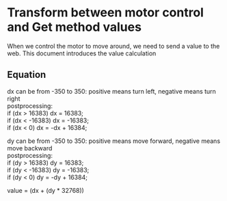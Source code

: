 # Transform between motor control and Get method values

When we control the motor to move around, we need to send a value to the web. This document introduces the value calculation

## Equation

dx can be from -350 to 350: positive means turn left, negative means turn right   
postprocessing:  
  if (dx > 16383) dx = 16383;  
  if (dx < -16383) dx = -16383;  
  if (dx < 0) dx = -dx + 16384;  
		

dy can be from -350 to 350: positive means move forward, negative means move backward  
postprocessing:  
  if (dy > 16383) dy = 16383;  
  if (dy < -16383) dy = -16383;  
  if (dy < 0) dy = -dy + 16384;  

value = (dx + (dy * 32768))

 
